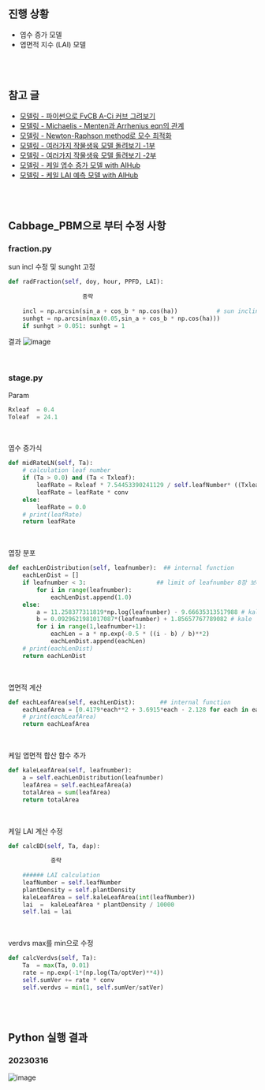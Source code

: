 ## 진행 상황

* 엽수 증가 모델 
* 엽면적 지수 (LAI) 모델 

<br>

<br>

## 참고 글

* [모델링 - 파이썬으로 FvCB A-Ci 커브 그려보기](https://ethanseok.github.io/2023-01-26/FvCB-post)
* [모델링 - Michaelis - Menten과 Arrhenius eqn의 관계](https://ethanseok.github.io/2023-02-20/mm-post)
* [모델링 - Newton-Raphson method로 모수 최적화](https://ethanseok.github.io/2023-02-28/newton-post)
* [모델링 - 여러가지 작물생육 모델 돌려보기 -1부](https://ethanseok.github.io/2023-03-01/crop_model1-post)
* [모델링 - 여러가지 작물생육 모델 돌려보기 -2부](https://ethanseok.github.io/2023-03-02/crop_model2-post)
* [모델링 - 케일 엽수 증가 모델 with AIHub](https://ethanseok.github.io/2023-03-08/leaf_number-post)
* [모델링 - 케일 LAI 예측 모델 with AIHub](https://ethanseok.github.io/2023-03-15/lai_kale-post)

<br>

<br>

## Cabbage_PBM으로 부터 수정 사항

### fraction.py
sun incl 수정 및 sunght 고정
```python
def radFraction(self, doy, hour, PPFD, LAI):
  
                     중략 
                     
    incl = np.arcsin(sin_a + cos_b * np.cos(ha))           # sun inclination   rad
    sunhgt = np.arcsin(max(0.05,sin_a + cos_b * np.cos(ha)))                    # solar height   rad
    if sunhgt > 0.051: sunhgt = 1

```
결과
![image](https://user-images.githubusercontent.com/93086581/224602314-55be6012-3421-4cf7-916a-8a9e4b9d1e8e.png)

<br>

### stage.py

Param
```python
Rxleaf  = 0.4 
Toleaf  = 24.1
```

<br>

엽수 증가식
```python
def midRateLN(self, Ta):
    # calculation leaf number
    if (Ta > 0.0) and (Ta < Txleaf): 
        leafRate = Rxleaf * 7.54453390241129 / self.leafNumber* ((Txleaf-Ta)/(Txleaf-Toleaf))*(Ta/Toleaf)**(Toleaf/(Txleaf-Toleaf)) # Kale
        leafRate = leafRate * conv
    else:
        leafRate = 0.0
    # print(leafRate)
    return leafRate
```

<br>

엽장 분포
```python
def eachLenDistribution(self, leafnumber):  ## internal function
    eachLenDist = []
    if leafnumber < 3:                    ## limit of leafnumber 8장 보다 작을 경우 오류 방지
        for i in range(leafnumber):
            eachLenDist.append(1.0)
    else:
        a = 11.258377311819*np.log(leafnumber) - 9.66635313517988 # kale
        b = 0.0929621981017087*(leafnumber) + 1.85657767789082 # kale
        for i in range(1,leafnumber+1):
            eachLen = a * np.exp(-0.5 * ((i - b) / b)**2)
            eachLenDist.append(eachLen)
    # print(eachLenDist)
    return eachLenDist
```

<br>

엽면적 계산
```python
def eachLeafArea(self, eachLenDist):       ## internal function
    eachLeafArea = [0.4179*each**2 + 3.6915*each - 2.128 for each in eachLenDist] # kale
    # print(eachLeafArea)
    return eachLeafArea
```
<br>

케일 엽면적 합산 함수 추가
```python
def kaleLeafArea(self, leafnumber):
    a = self.eachLenDistribution(leafnumber)
    leafArea = self.eachLeafArea(a)
    totalArea = sum(leafArea)
    return totalArea
```

<br>

케일 LAI 계산 수정
```python
def calcBD(self, Ta, dap):
    
            중략       
    
    ###### LAI calculation
    leafNumber = self.leafNumber
    plantDensity = self.plantDensity
    kaleLeafArea = self.kaleLeafArea(int(leafNumber))
    lai  =  kaleLeafArea * plantDensity / 10000
    self.lai = lai
```

<br>

verdvs max를 min으로 수정
```python
def calcVerdvs(self, Ta):
    Ta  = max(Ta, 0.01)
    rate = np.exp(-1*(np.log(Ta/optVer)**4))
    self.sumVer += rate * conv
    self.verdvs = min(1, self.sumVer/satVer)
```

<br>

<br>

## Python 실행 결과
### 20230316
![image](https://user-images.githubusercontent.com/93086581/225551605-c25da5dc-6095-4b45-a28a-38328b2a8abd.png)


